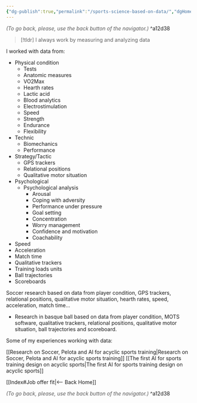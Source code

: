 ```yaml
---
{"dg-publish":true,"permalink":"/sports-science-based-on-data/","dgHomeLink":true,"dgPassFrontmatter":false,"dgShowBacklinks":false,"dgShowLocalGraph":false,"dgShowInlineTitle":false}
---
```




<div class="transclusion internal-embed is-loaded"><div class="markdown-embed">




<font color="#595959">*(To go back, please, use the back button of the navigator.)*</font> 
^a12d38



</div></div>


> [!tldr]
> I always work by measuring and analyzing data

I worked with data from:
- Physical condition
	- Tests
	- Anatomic measures
	- VO2Max
	- Hearth rates
	- Lactic acid
	- Blood analytics
	- Electrostimulation
	- Speed
	- Strength
	- Endurance
	- Flexibility
- Technic
	- Biomechanics
	- Performance 
- Strategy/Tactic
	- GPS trackers
	- Relational positions
	- Qualitative motor situation
- Psychological
	- Psychological analysis
		- Arousal
		- Coping with adversity
		- Performance under pressure
		- Goal setting
		- Concentration
		- Worry management
		- Confidence and motivation
		- Coachability
- Speed
- Acceleration
- Match time
- Qualitative trackers
- Training loads units
- Ball trajectories
- Scoreboards

Soccer research based on data from player condition, GPS trackers, relational positions, qualitative motor situation, hearth rates, speed, acceleration, match time...  
  
- Research in basque ball based on data from player condition, MOTS software, qualitative trackers, relational positions, qualitative motor situation, ball trajectories and scoreboard.

Some of my experiences working with data:

[[Research on Soccer, Pelota and AI for acyclic sports training|Research on Soccer, Pelota and AI for acyclic sports training]]
[[The first AI for sports training design on acyclic sports|The first AI for sports training design on acyclic sports]]


<div class="transclusion internal-embed is-loaded"><div class="markdown-embed">





[[Index#Job offer fit|<-- Back Home]]

<div class="transclusion internal-embed is-loaded"><div class="markdown-embed">




<font color="#595959">*(To go back, please, use the back button of the navigator.)*</font> 
^a12d38



</div></div>


</div></div>

